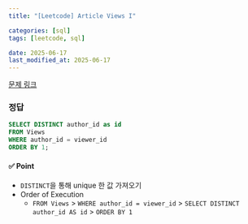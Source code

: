 ```yaml
---
title: "[Leetcode] Article Views I"

categories: [sql]
tags: [leetcode, sql]

date: 2025-06-17
last_modified_at: 2025-06-17
---
```

[문제 링크](https://leetcode.com/problems/article-views-i/description/?envType=study-plan-v2&envId=top-sql-50)

### 정답
```sql
SELECT DISTINCT author_id as id
FROM Views 
WHERE author_id = viewer_id
ORDER BY 1;
```

#### ✅ Point
- `DISTINCT`을 통해 unique 한 값 가져오기
- Order of Execution
    - `FROM Views` > `WHERE author_id = viewer_id` > `SELECT DISTINCT author_id AS id` > `ORDER BY 1`
